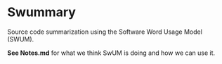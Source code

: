# Swummary
Source code summarization using the Software Word Usage Model (SWUM).

**See Notes.md** for what we think SwUM is doing and how we can use it.
